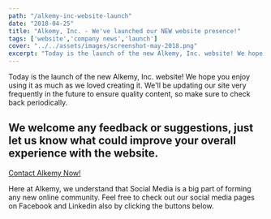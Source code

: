 ```yaml
---
path: "/alkemy-inc-website-launch"
date: "2018-04-25"
title: "Alkemy, Inc. - We've launched our NEW website presence!"
tags: ['website','company news','launch']
cover: "../../assets/images/screenshot-may-2018.png"
excerpt: "Today is the launch of the new Alkemy, Inc. website! We hope you enjoy using it as much as we loved creating it. We'll be updating our site very frequently in the future to ensure quality content, so make sure to check back periodically."
---
```


<p>Today is the launch of the new Alkemy, Inc. website! We hope you enjoy using it as much as we loved creating it. We'll be updating our site very frequently in the future to ensure quality content, so make sure to check back periodically.
<h2>We welcome any feedback or suggestions, just let us know what could improve your overall experience with the website.</h2>
<a href="/contact-alkemy/" class="btn btn-primary btn-lg">Contact Alkemy Now!</a>
</p>
<div class="social my-3">

Here at Alkemy, we understand that Social Media is a big part of forming any new online community. Feel free to check out our social media pages on Facebook and Linkedin also by clicking the buttons below.

<span><a href="https://www.linkedin.com/company/alkemydev/"><i class="fab fa-linkedin"></i></a></span> <span><a href="https://www.facebook.com/alkemydev/"><i class="fab fa-facebook-square"></i></a></span>

</div>
